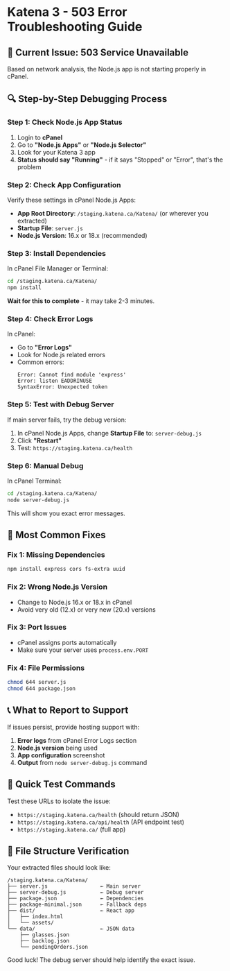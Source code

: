 # Katena 3 - 503 Error Troubleshooting Guide

## 🚨 Current Issue: 503 Service Unavailable

Based on network analysis, the Node.js app is not starting properly in cPanel.

## 🔍 Step-by-Step Debugging Process

### Step 1: Check Node.js App Status
1. Login to **cPanel**
2. Go to **"Node.js Apps"** or **"Node.js Selector"**
3. Look for your Katena 3 app
4. **Status should say "Running"** - if it says "Stopped" or "Error", that's the problem

### Step 2: Check App Configuration
Verify these settings in cPanel Node.js Apps:
- **App Root Directory**: `/staging.katena.ca/Katena/` (or wherever you extracted)
- **Startup File**: `server.js`
- **Node.js Version**: 16.x or 18.x (recommended)

### Step 3: Install Dependencies
In cPanel File Manager or Terminal:
```bash
cd /staging.katena.ca/Katena/
npm install
```
**Wait for this to complete** - it may take 2-3 minutes.

### Step 4: Check Error Logs
In cPanel:
- Go to **"Error Logs"** 
- Look for Node.js related errors
- Common errors:
  ```
  Error: Cannot find module 'express'
  Error: listen EADDRINUSE
  SyntaxError: Unexpected token
  ```

### Step 5: Test with Debug Server
If main server fails, try the debug version:
1. In cPanel Node.js Apps, change **Startup File** to: `server-debug.js`
2. Click **"Restart"**
3. Test: `https://staging.katena.ca/health`

### Step 6: Manual Debug
In cPanel Terminal:
```bash
cd /staging.katena.ca/Katena/
node server-debug.js
```
This will show you exact error messages.

## 🎯 Most Common Fixes

### Fix 1: Missing Dependencies
```bash
npm install express cors fs-extra uuid
```

### Fix 2: Wrong Node.js Version
- Change to Node.js 16.x or 18.x in cPanel
- Avoid very old (12.x) or very new (20.x) versions

### Fix 3: Port Issues
- cPanel assigns ports automatically
- Make sure your server uses `process.env.PORT`

### Fix 4: File Permissions
```bash
chmod 644 server.js
chmod 644 package.json
```

## 📞 What to Report to Support

If issues persist, provide hosting support with:
1. **Error logs** from cPanel Error Logs section
2. **Node.js version** being used
3. **App configuration** screenshot
4. **Output** from `node server-debug.js` command

## 🚀 Quick Test Commands

Test these URLs to isolate the issue:
- `https://staging.katena.ca/health` (should return JSON)
- `https://staging.katena.ca/api/health` (API endpoint test)
- `https://staging.katena.ca/` (full app)

## 📁 File Structure Verification

Your extracted files should look like:
```
/staging.katena.ca/Katena/
├── server.js                 ← Main server
├── server-debug.js           ← Debug server
├── package.json              ← Dependencies
├── package-minimal.json      ← Fallback deps
├── dist/                     ← React app
│   ├── index.html
│   └── assets/
└── data/                     ← JSON data
    ├── glasses.json
    ├── backlog.json
    └── pendingOrders.json
```

Good luck! The debug server should help identify the exact issue.